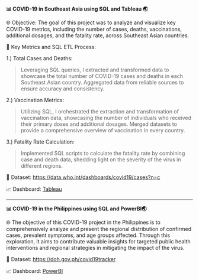 **📊 COVID-19 in Southeast Asia using SQL and Tableau 🌏**

🌐 Objective: 
The goal of this project was to analyze and visualize key COVID-19 metrics, including the number of cases, deaths, vaccinations, additional dosages, and the fatality rate, across Southeast Asian countries.

🔑 Key Metrics and SQL ETL Process:

1.) Total Cases and Deaths:
>Leveraging SQL queries, I extracted and transformed data to showcase the total number of COVID-19 cases and deaths in each Southeast Asian country.
>Aggregated data from reliable sources to ensure accuracy and consistency.

2.) Vaccination Metrics:
>Utilizing SQL, I orchestrated the extraction and transformation of vaccination data, showcasing the number of individuals who received their primary doses and additional dosages.
>Merged datasets to provide a comprehensive overview of vaccination in every country.

3.) Fatality Rate Calculation:
>Implemented SQL scripts to calculate the fatality rate by combining case and death data, shedding light on the severity of the virus in different regions.

📖 Dataset:
https://data.who.int/dashboards/covid19/cases?n=c

📈 Dashboard:
[Tableau](https://public.tableau.com/views/SouthEastAsiaCovidAsofNovember2023/Dashboard1?:language=en-US&:display_count=n&:origin=viz_share_link) 

_________________________________________________________________________________________________________________________________________________________________________________________________________________________

**📊 COVID-19 in the Philippines using SQL and PowerBI🌏**

🌐 The objective of this COVID-19 project in the Philippines is to comprehensively analyze and present the regional distribution of confirmed cases, prevalent symptoms, and age groups affected. Through this exploration, it aims to contribute valuable insights for targeted public health interventions and regional strategies in mitigating the impact of the virus.

📖 Dataset: 
https://doh.gov.ph/covid19tracker

📈 Dashboard: [PowerBI](https://github.com/Aldosee/Data-Analyst-Portfolio/blob/main/Covid19/PhCovid(Dashboard_PowerBI).pdf)

